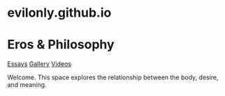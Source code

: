 # evilonly.github.io
  <h1>Eros & Philosophy</h1>
  <div class="nav">
    <a href="essays.html">Essays</a>
    <a href="gallery.html">Gallery</a>
    <a href="videos.html">Videos</a>
  </div>
  <p>Welcome. This space explores the relationship between the body, desire, and meaning. 
